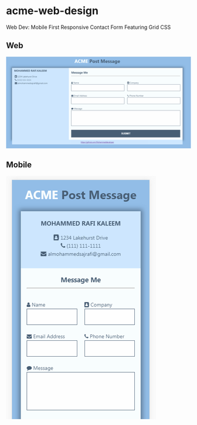 # acme-web-design
Web Dev: Mobile First Responsive Contact Form Featuring Grid CSS

## Web
<img src="https://github.com/MohammedDeveloper/acme-web-design/blob/master/Web_demo.PNG" />

## Mobile
<img src="https://github.com/MohammedDeveloper/acme-web-design/blob/master/Mobile_demo.PNG" />
